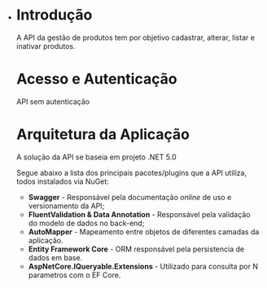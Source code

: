 - # Introdução

  A API da gestão de produtos tem por objetivo cadastrar, alterar, listar e inativar produtos.


  # Acesso e Autenticação

  API sem autenticação

  


  # Arquitetura da Aplicação

  A solução da API se baseia em projeto .NET 5.0

  Segue abaixo a lista dos principais pacotes/plugins que a API utiliza, todos instalados via NuGet:

  - **Swagger** - Responsável pela documentação *online* de uso e versionamento da API;
  - **FluentValidation & Data Annotation** - Responsável pela validação do modelo de dados no back-end;
  - **AutoMapper** - Mapeamento entre objetos de diferentes camadas da aplicação.
  - **Entity Framework Core** - ORM responsável pela persistencia de dados em base.
  - **AspNetCore.IQueryable.Extensions** - Utilizado para consulta por N parametros com o EF Core.



